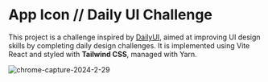 # App Icon // Daily UI Challenge

This project is a challenge inspired by [DailyUI](https://www.dailyui.co/), aimed at improving UI design skills by completing daily design challenges. It is implemented using Vite React and styled with **Tailwind CSS**, managed with Yarn.

![chrome-capture-2024-2-29](https://github.com/ca-trindade/dailyUI/assets/88114751/6deba6b6-ffac-4744-b3f9-ca2f55dafed0)
